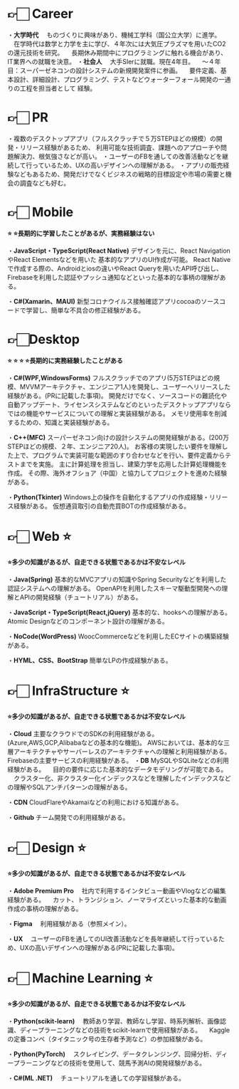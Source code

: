 # 👉🏻 Career
・**大学時代**
　ものづくりに興味があり、機械工学科（国公立大学）に進学。
　在学時代は数学と力学を主に学び、４年次には大気圧プラズマを用いたCO2の還元技術を研究。
　長期休み期間中にプログラミングに触れる機会があり、IT業界への就職を決意。
・**社会人**
　大手SIerに就職。現在4年目。
　～４年目：スーパーゼネコンの設計システムの新規開発案件に参画。
　要件定義、基本設計、詳細設計、プログラミング、テストなどウォーターフォール開発の一通りの工程を担当者として 経験。

# 👉🏻 PR
・複数のデスクトップアプリ（フルスクラッチで５万STEPほどの規模）の開発・リリース経験があるため、
 利用可能な技術調査、課題へのアプローチや問題解決力、根気強さなどが高い。
・ユーザーのFBを通しての改善活動などを継続して行っているため、UXの高いデザインへの理解がある。
・アプリの販売経験などもあるため、開発だけでなくビジネスの戦略的目標設定や市場の需要と機会の調査なども好む。

# 👉🏻 Mobile  
**:star:   :star:長期的に学習したことがあるが、実務経験はない**

・**JavaScript・TypeScript(React Native)**
 デザインを元に、React NavigationやReact Elementsなどを用いた 基本的なアプリのUI作成が可能。
 React Nativeで作成する際の、Androidとiosの違いやReact Queryを用いたAPI呼び出し、Firebaseを利用した認証やプッシュ通知などといった基本的な事柄の理解がある。

・**C#(Xamarin、MAUI)**
新型コロナウイルス接触確認アプリcocoaのソースコードで学習し、簡単な不具合の修正経験がある。

# 👉🏻Desktop
**:star:   :star:   :star:   :star:長期的に実務経験したことがある**

・**C#(WPF,WindowsForms)**
フルスクラッチでのアプリ(5万STEPほどの規模、MVVMアーキテクチャ、エンジニア1人)を開発し、ユーザーへリリースした経験がある。(PRに記載した事項)。
開発だけでなく、ソースコードの難読化や自動アップデート、ライセンスシステムなどのといったデスクトップアプリならではの機能やサービスについての理解と実装経験がある。
メモリ使用率を削減するための、知識と実装経験がある。

・**C++(MFC)**
スーパーゼネコン向けの設計システムの開発経験がある。(200万STEPほどの規模、２年、エンジニア20人)。
お客様の実現したい要件を理解した上で、プログラムで実装可能な範囲のすり合わせなどを行い、要件定義からテストまでを実施。
主に計算処理を担当し、建築力学を応用した計算処理機能を作成。
その際、海外オフショア（中国）と協力してプロジェクトを進めた経験がある。

・**Python(Tkinter)**
Windows上の操作を自動化するアプリの作成経験・リリース経験がある。
仮想通貨取引の自動売買BOTの作成経験がある。

# 👉🏻 Web  :star: 
**:star:多少の知識があるが、自走できる状態であるかは不安なレベル**

・**Java(Spring)**
 基本的なMVCアプリの知識やSpring Securityなどを利用した認証システムへの理解がある。
OpenAPIを利用したスキーマ駆動型開発への理解とAPIの開発経験（チュートリアル）がある。

・**JavaScript・TypeScript(React,jQuery)**
基本的な、hooksへの理解がある。
Atomic Designなどのコンポーネント設計の理解がある。

・**NoCode(WordPress)**
WoocCommerceなどを利用したECサイトの構築経験がある。

・**HYML、CSS、BootStrap**
簡単なLPの作成経験がある。

# 👉🏻 InfraStructure  :star: 
**:star:多少の知識があるが、自走できる状態であるかは不安なレベル**

・**Cloud**
  主要なクラウドでのSDKの利用経験がある。(Azure,AWS,GCP,Alibabaなどの基本的な機能)。
  AWSにおいては、基本的な三層アーキテクチャやサーバーレスのアーキテクチャへの理解と利用経験がある。
  Firebaseの主要サービスの利用経験がある。
・**DB**
  MySQLやSQLiteなどの利用経験がある。
　目的の要件に応じた基本的なデータモデリングが可能である。
　クラスター化、非クラスター化インデックスなどを理解したインデックスなどの理解やSQLアンチパターンの理解がある。

・**CDN**
 CloudFlareやAkamaiなどの利用における知識がある。

・**Github**
  チーム開発での利用経験がある。

# 👉🏻 Design :star: 
**:star:多少の知識があるが、自走できる状態であるかは不安なレベル**

・**Adobe Premium Pro**
　社内で利用するインタビュー動画やVlogなどの編集経験がある。
　カット、トランジション、ノーマライズといった基本的な動画作成の事柄の理解がある。

・**Figma**
　利用経験がある（参照メイン）。
    
・**UX**
　ユーザーのFBを通してのUI改善活動などを長年継続して行っているため、UXの高いデザインへの理解がある(PRに記載した事項)。
    
# 👉🏻 Machine Learning :star:
**:star:多少の知識があるが、自走できる状態であるかは不安なレベル**

・**Python(scikit-learn)**
 　教師あり学習、教師なし学習、時系列解析、画像認識、ディープラーニングなどの技術をscikit-learnで使用経験がある。
 　Kaggleの定番コンペ（タイタニック号の生存者予測など）の参加経験がある。

・**Python(PyTorch)**
　スクレイピング、データクレンジング、回帰分析、ディープラーニングなどの技術を使用して、競馬予測AIの開発経験がある。

・**C#(ML .NET)**
  　チュートリアルを通しての学習経験がある。
